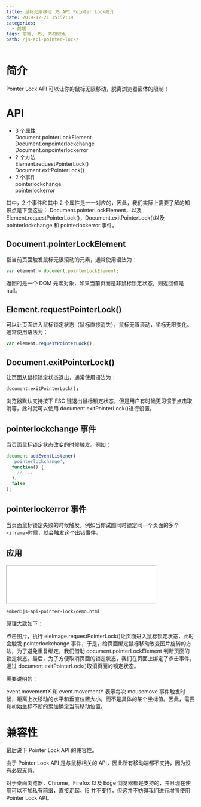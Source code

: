 ```yaml
---
title: 鼠标无限移动 JS API Pointer Lock简介
date: 2019-12-21 15:57:19
categories:
  - 前端
tags: 前端, JS, JS知识点
path: /js-api-pointer-lock/
---
```


# 简介

Pointer Lock API 可以让你的鼠标无限移动，脱离浏览器窗体的限制！

# API

- 3 个属性  
  Document.pointerLockElement  
  Document.onpointerlockchange  
  Document.onpointerlockerror
- 2 个方法  
  Element.requestPointerLock()  
  Document.exitPointerLock()
- 2 个事件  
  pointerlockchange  
  pointerlockerror

其中，2 个事件和其中 2 个属性是一一对应的，因此，我们实际上需要了解的知识点是下面这些： Document.pointerLockElement，以及 Element.requestPointerLock()，Document.exitPointerLock()以及 pointerlockchange 和 pointerlockerror 事件。

## Document.pointerLockElement

指当前页面触发鼠标无限滚动的元素，通常使用语法为：

```js
var element = document.pointerLockElement;
```

返回的是一个 DOM 元素对象，如果当前页面是非鼠标锁定状态，则返回值是 null。

## Element.requestPointerLock()

可以让页面进入鼠标锁定状态（鼠标直接消失），鼠标无限滚动，坐标无限变化。通常使用语法为：

```js
var element.requestPointerLock();
```

## Document.exitPointerLock()

让页面从鼠标锁定状态退出，通常使用语法为：

```j
document.exitPointerLock();
```

浏览器默认支持按下 ESC 键退出鼠标锁定状态，但是用户有时候更习惯于点击取消等，此时就可以使用 document.exitPointerLock()进行设置。

## pointerlockchange 事件

当页面鼠标锁定状态改变的时候触发。例如：

```js
document.addEventListener(
  'pointerlockchange',
  function() {
    // ...
  },
  false
);
```

## pointerlockerror 事件

当页面鼠标锁定失败的时候触发。例如当你试图同时锁定同一个页面的多个`<iframe>`时候，就会触发这个出错事件。

## 应用

<iframe src="/examples/js-api-pointer-lock/demo.html" width="400" height="100"></iframe>

`embed:js-api-pointer-lock/demo.html`

原理大致如下：

点击图片，执行 eleImage.requestPointerLock()让页面进入鼠标锁定状态，此时会触发 pointerlockchange 事件，于是，给页面绑定鼠标移动改变图片旋转的方法，为了避免重复绑定，我们借助 document.pointerLockElement 判断页面的锁定状态。最后，为了方便取消页面的锁定状态，我们在页面上绑定了点击事件，通过 document.exitPointerLock()取消页面的锁定状态。

需要说明的：

event.movementX 和 event.movementY 表示每次 mousemove 事件触发时候，距离上次移动的水平和垂直位置大小，而不是具体的某个坐标值。因此，需要和初始坐标不断的累加确定当前移动位置。

# 兼容性

最后说下 Pointer Lock API 的兼容性。

由于 Pointer Lock API 是与鼠标相关的 API，因此所有移动端都不支持，因为没有必要支持。

对于桌面浏览器，Chrome，Firefox 以及 Edge 浏览器都是支持的，并且现在使用可以不加私有前缀，直接走起。IE 并不支持，但这并不妨碍我们进行增强使用 Pointer Lock API。
